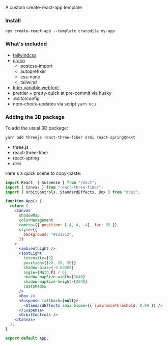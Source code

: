 A custom create-react-app template

### Install

```
npx create-react-app --template cracodile my-app
```

### What's included

- [tailwindcss](https://tailwindcss.com/)
- [craco](https://github.com/gsoft-inc/craco)
  - postcss-import
  - autoprefixer
  - css-nano
  - tailwind
- [Inter variable webfont](https://rsms.me/inter/)
- prettier + pretty-quick at pre-commit via husky
- .editorconfig
- npm-check-updates via script `yarn ncu`

### Adding the 3D package

To add the usual 3D package:

```bash
yarn add threejs react-three-fiber drei react-spring@next
```

- three.js
- react-three-fiber
- react-spring
- drei

Here's a quick scene to copy-paste:

```jsx
import React, { Suspense } from "react";
import { Canvas } from "react-three-fiber";
import { OrbitControls, StandardEffects, Box } from "drei";

function App() {
  return (
    <Canvas
      shadowMap
      colorManagement
      camera={{ position: [-4, 4, -4], far: 50 }}
      style={{
        background: "#121212",
      }}
    >
      <ambientLight />
      <spotLight
        intensity={2}
        position={[20, 20, 20]}
        shadow-bias={-0.00005}
        angle={Math.PI / 6}
        shadow-mapSize-width={2048}
        shadow-mapSize-height={2048}
        castShadow
      />
      <Box />
      <Suspense fallback={null}>
        <StandardEffects smaa bloom={{ luminanceThreshold: 0.99 }} />
      </Suspense>
      <OrbitControls />
    </Canvas>
  );
}

export default App;
```
